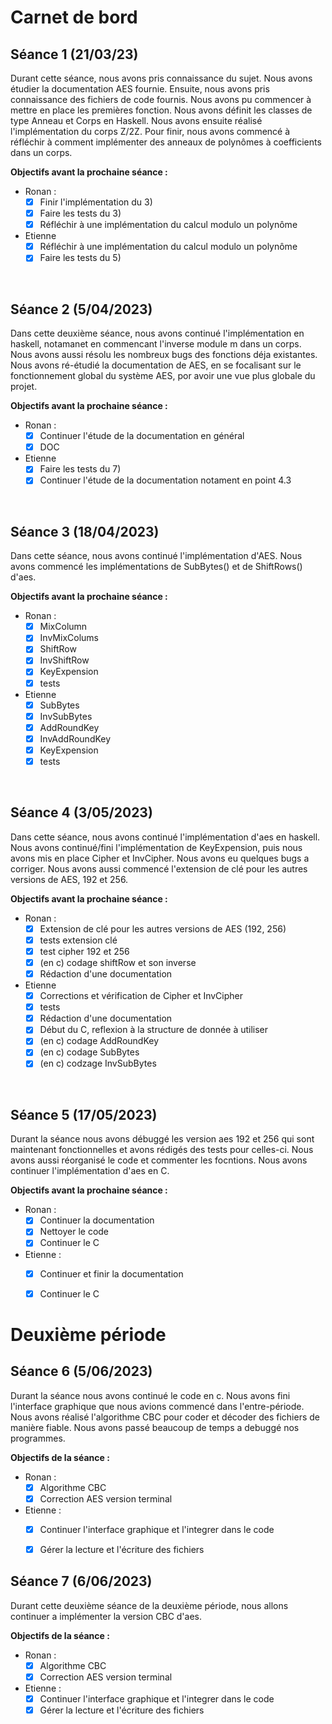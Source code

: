# Carnet de bord

## Séance 1 (21/03/23)

Durant cette séance, nous avons pris connaissance du sujet. Nous avons étudier la documentation AES fournie.
Ensuite, nous avons pris connaissance des fichiers de code fournis. Nous avons pu commencer à mettre en place les premières fonction.
Nous avons définit les classes de type Anneau et Corps en Haskell.
Nous avons ensuite réalisé l'implémentation du corps Z/2Z.
Pour finir, nous avons commencé à réfléchir à comment implémenter des anneaux de polynômes à coefficients dans un corps.

**Objectifs avant la prochaine séance :**
- Ronan :
    - [x] Finir l'implémentation du 3)
    - [x] Faire les tests du 3)
    - [x] Réfléchir à une implémentation du calcul modulo un polynôme
    
- Etienne
    - [x] Réfléchir à une implémentation du calcul modulo un polynôme
    - [x] Faire les tests du 5)

<br>

## Séance 2 (5/04/2023)

Dans cette deuxième séance, nous avons continué l'implémentation en haskell, notamanet en commencant l'inverse module m dans un corps.
Nous avons aussi résolu les nombreux bugs des fonctions déja existantes.
Nous avons ré-étudié la documentation de AES, en se focalisant sur le fonctionnement global du système AES, por avoir une vue plus globale du projet.


**Objectifs avant la prochaine séance :**
- Ronan :
    - [x] Continuer l'étude de la documentation en général
    - [x] DOC
    
- Etienne
    - [x] Faire les tests du 7)
    - [x] Continuer l'étude de la documentation notament en point 4.3

<br>

## Séance 3 (18/04/2023)

Dans cette séance, nous avons continué l'implémentation d'AES. Nous avons commencé les implémentations de SubBytes() et de ShiftRows() d'aes.


**Objectifs avant la prochaine séance :**
- Ronan :
    - [x] MixColumn
    - [x] InvMixColums
    - [x] ShiftRow
    - [x] InvShiftRow
    - [x] KeyExpension
    - [x] tests
    
- Etienne
    - [x] SubBytes
    - [x] InvSubBytes
    - [x] AddRoundKey
    - [x] InvAddRoundKey
    - [x] KeyExpension
    - [x] tests

<br>

## Séance 4 (3/05/2023)

Dans cette séance, nous avons continué l'implémentation d'aes en haskell. Nous avons continué/fini l'implémentation de KeyExpension, puis nous avons mis en place Cipher et InvCipher. Nous avons eu quelques bugs a corriger. Nous avons aussi commencé l'extension de clé pour les autres versions de AES, 192 et 256.

**Objectifs avant la prochaine séance :**
- Ronan :
    - [x] Extension de clé pour les autres versions de AES (192, 256)
    - [x] tests extension clé
    - [x] test cipher 192 et 256
    - [x] (en c) codage shiftRow et son inverse
    - [x] Rédaction d'une documentation
    
- Etienne
    - [x] Corrections et vérification de Cipher et InvCipher
    - [x] tests
    - [x] Rédaction d'une documentation
    - [x] Début du C, reflexion à la structure de donnée à utiliser
    - [x] (en c) codage AddRoundKey
    - [x] (en c) codage SubBytes
    - [x] (en c) codzage InvSubBytes

<br>

## Séance 5 (17/05/2023)
Durant la séance nous avons débuggé les version aes 192 et 256 qui sont maintenant fonctionnelles et avons rédigés des tests pour celles-ci. Nous avons aussi réorganisé le code et commenter les focntions.
Nous avons continuer l'implémentation d'aes en C.

**Objectifs avant la prochaine séance :**
- Ronan :
    - [x] Continuer la documentation
    - [x] Nettoyer le code
    - [x] Continuer le C

- Etienne :
    - [x] Continuer et finir la documentation
    - [x] Continuer le C

 
# Deuxième période

## Séance 6 (5/06/2023)
Durant la séance nous avons continué le code en c.
Nous avons fini l'interface graphique que nous avions commencé dans l'entre-période. 
Nous avons réalisé l'algorithme CBC pour coder et décoder des fichiers de manière fiable.
Nous avons passé beaucoup de temps a debuggé nos programmes.

**Objectifs de la séance :**
- Ronan :
    - [x] Algorithme CBC
    - [x] Correction AES version terminal

- Etienne :
    - [x] Continuer l'interface graphique et l'integrer dans le code
    - [x] Gérer la lecture et l'écriture des fichiers


## Séance 7 (6/06/2023)

Durant cette deuxième séance de la deuxième période, nous allons continuer a implémenter la version CBC d'aes.


**Objectifs de la séance :**
- Ronan :
    - [x] Algorithme CBC
    - [x] Correction AES version terminal

- Etienne :
    - [x] Continuer l'interface graphique et l'integrer dans le code
    - [x] Gérer la lecture et l'écriture des fichiers